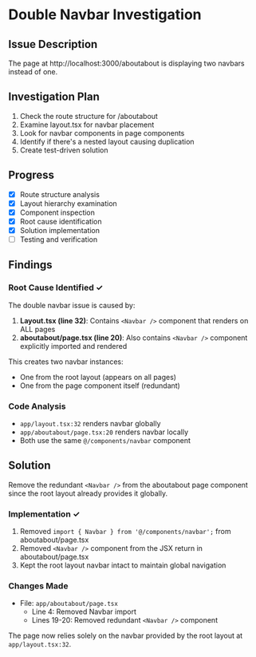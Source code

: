 # Double Navbar Investigation

## Issue Description
The page at http://localhost:3000/aboutabout is displaying two navbars instead of one.

## Investigation Plan
1. Check the route structure for /aboutabout
2. Examine layout.tsx for navbar placement
3. Look for navbar components in page components
4. Identify if there's a nested layout causing duplication
5. Create test-driven solution

## Progress
- [x] Route structure analysis
- [x] Layout hierarchy examination  
- [x] Component inspection
- [x] Root cause identification
- [x] Solution implementation
- [ ] Testing and verification

## Findings

### Root Cause Identified ✓
The double navbar issue is caused by:

1. **Layout.tsx (line 32)**: Contains `<Navbar />` component that renders on ALL pages
2. **aboutabout/page.tsx (line 20)**: Also contains `<Navbar />` component explicitly imported and rendered

This creates two navbar instances:
- One from the root layout (appears on all pages)
- One from the page component itself (redundant)

### Code Analysis
- `app/layout.tsx:32` renders navbar globally
- `app/aboutabout/page.tsx:20` renders navbar locally
- Both use the same `@/components/navbar` component

## Solution
Remove the redundant `<Navbar />` from the aboutabout page component since the root layout already provides it globally.

### Implementation ✓
1. Removed `import { Navbar } from '@/components/navbar';` from aboutabout/page.tsx
2. Removed `<Navbar />` component from the JSX return in aboutabout/page.tsx
3. Kept the root layout navbar intact to maintain global navigation

### Changes Made
- File: `app/aboutabout/page.tsx`
  - Line 4: Removed Navbar import
  - Lines 19-20: Removed redundant `<Navbar />` component

The page now relies solely on the navbar provided by the root layout at `app/layout.tsx:32`.